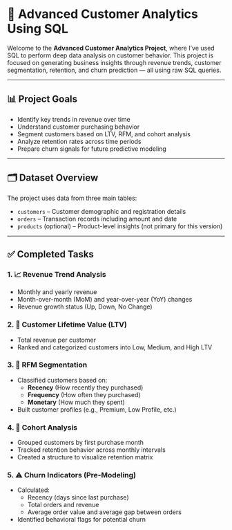 # 🧠 Advanced Customer Analytics Using SQL

Welcome to the **Advanced Customer Analytics Project**, where I’ve used SQL to perform deep data analysis on customer behavior. 
This project is focused on generating business insights through revenue trends, customer segmentation, retention, and churn prediction — all using raw SQL queries.

---

## 📊 Project Goals

- Identify key trends in revenue over time
- Understand customer purchasing behavior
- Segment customers based on LTV, RFM, and cohort analysis
- Analyze retention rates across time periods
- Prepare churn signals for future predictive modeling

---

## 🗂️ Dataset Overview

The project uses data from three main tables:

- `customers` – Customer demographic and registration details
- `orders` – Transaction records including amount and date
- `products` (optional) – Product-level insights (not primary for this version)

---

## ✅ Completed Tasks

### 1. 📈 Revenue Trend Analysis
- Monthly and yearly revenue
- Month-over-month (MoM) and year-over-year (YoY) changes
- Revenue growth status (Up, Down, No Change)

### 2. 💸 Customer Lifetime Value (LTV)
- Total revenue per customer
- Ranked and categorized customers into Low, Medium, and High LTV

### 3. 🧩 RFM Segmentation
- Classified customers based on:
  - **Recency** (How recently they purchased)
  - **Frequency** (How often they purchased)
  - **Monetary** (How much they spent)
- Built customer profiles (e.g., Premium, Low Profile, etc.)

### 4. 📆 Cohort Analysis
- Grouped customers by first purchase month
- Tracked retention behavior across monthly intervals
- Created a structure to visualize retention matrix

### 5. ⚠️ Churn Indicators (Pre-Modeling)
- Calculated:
  - Recency (days since last purchase)
  - Total orders and revenue
  - Average order value and average gap between orders
- Identified behavioral flags for potential churn



